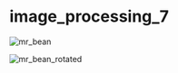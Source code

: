 # image_processing_7

![mr_bean](https://user-images.githubusercontent.com/64268059/124371768-35c35480-dc9a-11eb-9201-7707a638c380.PNG)

![mr_bean_rotated](https://user-images.githubusercontent.com/64268059/124371764-2cd28300-dc9a-11eb-94f1-8926eb73a7df.jpg)

